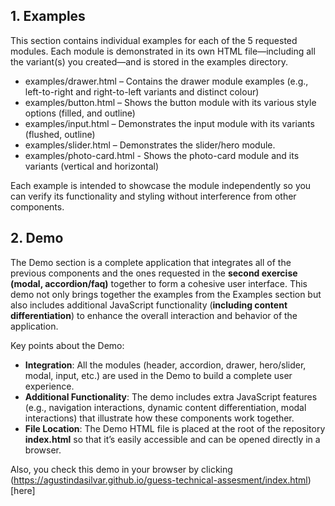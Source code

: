 ## 1. Examples

This section contains individual examples for each of the 5 requested modules. Each module is demonstrated in its own HTML file—including all the variant(s) you created—and is stored in the examples directory.

- examples/drawer.html – Contains the drawer module examples (e.g., left-to-right and right-to-left variants and distinct colour)
- examples/button.html – Shows the button module with its various style options (filled, and outline)
- examples/input.html – Demonstrates the input module with its variants (flushed, outline)
- examples/slider.html – Demonstrates the slider/hero module.
- examples/photo-card.html - Shows the photo-card module and its variants (vertical and horizontal)

Each example is intended to showcase the module independently so you can verify its functionality and styling without interference from other components.

## 2. Demo

The Demo section is a complete application that integrates all of the previous components and the ones requested in the **second exercise (modal, accordion/faq)** together to form a cohesive user interface. This demo not only brings together the examples from the Examples section but also includes additional JavaScript functionality (**including content differentiation**) to enhance the overall interaction and behavior of the application.

Key points about the Demo:

  - **Integration**: All the modules (header, accordion, drawer, hero/slider, modal, input, etc.) are used in the Demo to build a complete user experience.
  -  **Additional Functionality**: The demo includes extra JavaScript features (e.g., navigation interactions, dynamic content differentiation, modal interactions) that illustrate how these components work together.
  -  **File Location**: The Demo HTML file is placed at the root of the repository **index.html** so that it’s easily accessible and can be opened directly in a browser.

Also, you check this demo in your browser by clicking (https://agustindasilvar.github.io/guess-technical-assesment/index.html)[here]
